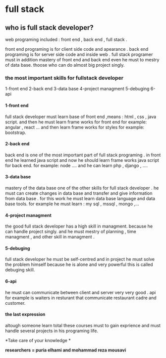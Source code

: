 # full stack

## who is full stack developer?

 web programing included : front end , back end , full stack .

front end programing is for client side code and apearance .
back end programing is for server side code  and inside web .
full stack programer must in addition mastery of front end and back end even he must to mestry of data base. thoose who can do almost big project singly.

### the most important skills for fullstack developer

1-front end 
2-back end 
3-data base 
4-project managment 
5-debuging
6-api


#### 1-front end 

full stack developer must learn base of front end ,means : html , css , java script. and then he must learn frame works for front end for example: angular , react ... and then learn frame works for styles for example: bootstrap.

#### 2-back end 

back end is one of the most important part of full stack programing . in front end he learned java script and now he should learn frame works java script for back end. for example: node .... and he can learn php , django , ....

#### 3-data base 

mastery of the data base one of the other skills for full stack developer . he must can create changes in data base and transfer and give information from  data base . for this work he must learn data base language and data base tools. for example he must learn :
my sql , mssql , mongo ,...

#### 4-project managment 

the good full stack developer has a high skill in managment. because he can handle project singly. and he must mestry of planning ,
time managment , and other skill in managment .

#### 5-debuging 

full stack developer he must be self-centred and in project he must solve the problem himself because he is alone and very powerful
this is called debuging skill.

#### 6-api 

he must can communicate between client and server very very good . api for example is waiters in resturant that communicate restaurant cadre and customer. 

#### the last expression 

altough someone learn total these courses must to gain exprience and must handle several projects in his programing life. 



*Take care of your knowledge *


**researchers = puria elhami and mohammad reza mousavi**

